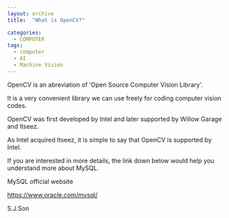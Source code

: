 ```yaml
---
layout: archive
title:  "What is OpenCV?"

categories:
  - COMPUTER
tags:
  - computer
  - AI
  - Machine Vision
---
```


OpenCV is an abreviation of 'Open Source Computer Vision Library'.

It is a very convenient library we can use freely for coding computer vision codes.

OpenCV was first developed by Intel and later supported by Willow Garage and Itseez.

As Intel acquired Itseez, it is simple to say that OpenCV is supported by Intel.









If you are interested in more details, the link down below would help you understand more about MySQL.

MySQL official website

<https://www.oracle.com/mysql/>


S.J.Son